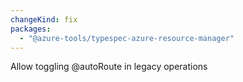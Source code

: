```yaml
---
changeKind: fix
packages:
  - "@azure-tools/typespec-azure-resource-manager"
---
```


Allow toggling @autoRoute in legacy operations
